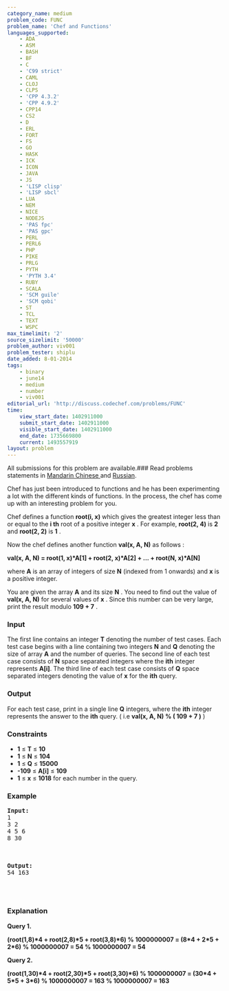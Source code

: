 ```yaml
---
category_name: medium
problem_code: FUNC
problem_name: 'Chef and Functions'
languages_supported:
    - ADA
    - ASM
    - BASH
    - BF
    - C
    - 'C99 strict'
    - CAML
    - CLOJ
    - CLPS
    - 'CPP 4.3.2'
    - 'CPP 4.9.2'
    - CPP14
    - CS2
    - D
    - ERL
    - FORT
    - FS
    - GO
    - HASK
    - ICK
    - ICON
    - JAVA
    - JS
    - 'LISP clisp'
    - 'LISP sbcl'
    - LUA
    - NEM
    - NICE
    - NODEJS
    - 'PAS fpc'
    - 'PAS gpc'
    - PERL
    - PERL6
    - PHP
    - PIKE
    - PRLG
    - PYTH
    - 'PYTH 3.4'
    - RUBY
    - SCALA
    - 'SCM guile'
    - 'SCM qobi'
    - ST
    - TCL
    - TEXT
    - WSPC
max_timelimit: '2'
source_sizelimit: '50000'
problem_author: viv001
problem_tester: shiplu
date_added: 8-01-2014
tags:
    - binary
    - june14
    - medium
    - number
    - viv001
editorial_url: 'http://discuss.codechef.com/problems/FUNC'
time:
    view_start_date: 1402911000
    submit_start_date: 1402911000
    visible_start_date: 1402911000
    end_date: 1735669800
    current: 1493557919
layout: problem
---
```

All submissions for this problem are available.###  Read problems statements in [Mandarin Chinese ](http://www.codechef.com/download/translated/JUNE14/mandarin/FUNC.pdf) and [Russian](http://www.codechef.com/download/translated/JUNE14/russian/FUNC.pdf).

 Chef has just been introduced to functions and he has been experimenting a lot with the different kinds of functions. In the process, the chef has come up with an interesting problem for you.

 Chef defines a function  **root(i, x)**  which gives the greatest integer less than or equal to the  **i th**  root of a positive integer  **x** . For example,  **root(2, 4)**  is  **2**  and  **root(2, 2)**  is  **1** .

 Now the chef defines another function  **val(x, A, N)**  as follows :

 **val(x, A, N) = root(1, x)\*A\[1\] + root(2, x)\*A\[2\] + ... + root(N, x)\*A\[N\]**

where  **A**  is an array of integers of size  **N**  (indexed from 1 onwards) and  **x**  is a positive integer.

 You are given the array  **A**  and its size  **N** . You need to find out the value of  **val(x, A, N)**  for several values of  **x** . Since this number can be very large, print the result modulo  **109 + 7** .

### Input

 The first line contains an integer **T** denoting the number of test cases. Each test case begins with a line containing two integers **N** and  **Q**  denoting the size of array **A** and the number of queries. The second line of each test case consists of **N** space separated integers where the **ith** integer represents **A\[i\]**. The third line of each test case consists of **Q** space separated integers denoting the value of  **x**  for the **ith** query.

### Output

 For each test case, print in a single line  **Q**  integers, where the **ith** integer represents the answer to the **ith** query. ( i.e  **val(x, A, N) % ( 109 + 7 )**  )

### Constraints

- **1** ≤ **T** ≤  **10**
- **1**  ≤  **N** ≤  **104**
- **1**  ≤  **Q** ≤  **15000**
- **-109**  ≤  **A\[i\]**  ≤  **109**
- **1**  ≤  **x**  ≤  **1018**  for each number in the query.

### Example

<pre><b>Input:</b>
1
3 2
4 5 6
8 30
<br></br>
<b>Output:</b>
54 163
<br></br>
</pre>
### Explanation

**Query 1.**

 **(root(1,8)\*4 + root(2,8)\*5 + root(3,8)\*6) % 1000000007 = (8\*4 + 2\*5 + 2\*6) % 1000000007 = 54 % 1000000007 = 54**

**Query 2.**

 **(root(1,30)\*4 + root(2,30)\*5 + root(3,30)\*6) % 1000000007 = (30\*4 + 5\*5 + 3\*6) % 1000000007 = 163 % 1000000007 = 163**
